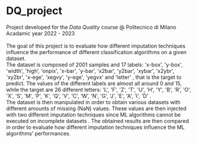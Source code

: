 # DQ_project
Project developed for the *Data Quality* course @ Politecnico di Milano\
Acadamic year 2022 - 2023\
<br />
The goal of this project is to evaluate how different imputation techniques influence the performance of different classification algorithms on a given dataset.\
The dataset is composed of 2001 samples and 17 labels: 'x-box', 'y-box', 'width', 'high’,  'onpix', 'x-bar', 'y-bar', 'x2bar', 'y2bar', 'xybar', 'x2ybr', 'xy2br', 'x-ege', 'xegvy', 'y-ege', 'yegvx' and 'letter' , that is the target  to predict. The values of the different labels are almost all around 0 and 15, while the target are 26 different letters: 'L', 'F', 'Z', 'T', 'U', 'H', 'Y', 'B', 'R', 'O', 'X', 'S', 'M', 'P', 'K', 'Q', 'V', 'C', ‘W’,  'N', 'G', 'J', 'E', 'A', 'I', 'D' .\
The dataset is then manipulated in order to obtain various datasets with different amounts of missing (NaN) values. These values are then injected with two different imputation techniques since ML algorithms cannot be executed on incomplete datasets . 
The obtained results are then compared in order to evaluate how different imputation techniques influence the ML algorithms' performances.
